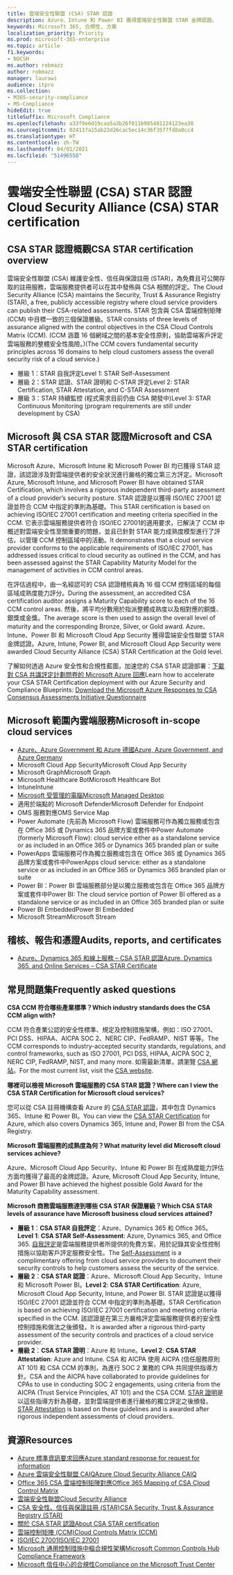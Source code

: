 ```yaml
---
title: 雲端安全性聯盟 (CSA) STAR 認證
description: Azure、Intune 和 Power BI 獲得雲端安全性聯盟 STAR 金牌認證。
keywords: Microsoft 365, 合規性, 方案
localization_priority: Priority
ms.prod: microsoft-365-enterprise
ms.topic: article
f1.keywords:
- NOCSH
ms.author: robmazz
author: robmazz
manager: laurawi
audience: itpro
ms.collection:
- M365-security-compliance
- MS-Compliance
hideEdit: true
titleSuffix: Microsoft Compliance
ms.openlocfilehash: a33f9e6d19caa5a3b26f011b985481224123ea38
ms.sourcegitcommit: 024137a15ab23d26cac5ec14c36f3577fd8a0cc4
ms.translationtype: HT
ms.contentlocale: zh-TW
ms.lasthandoff: 04/01/2021
ms.locfileid: "51496558"
---
```

# <a name="cloud-security-alliance-csa-star-certification"></a><span data-ttu-id="49515-104">雲端安全性聯盟 (CSA) STAR 認證</span><span class="sxs-lookup"><span data-stu-id="49515-104">Cloud Security Alliance (CSA) STAR certification</span></span>

## <a name="csa-star-certification-overview"></a><span data-ttu-id="49515-105">CSA STAR 認證概觀</span><span class="sxs-lookup"><span data-stu-id="49515-105">CSA STAR certification overview</span></span>

<span data-ttu-id="49515-106">雲端安全性聯盟 (CSA) 維護安全性、信任與保證註冊 (STAR)，為免費且可公開存取的註冊服務，雲端服務提供者可以在其中發佈與 CSA 相關的評定。</span><span class="sxs-lookup"><span data-stu-id="49515-106">The Cloud Security Alliance (CSA) maintains the Security, Trust & Assurance Registry (STAR), a free, publicly accessible registry where cloud service providers can publish their CSA-related assessments.</span></span> <span data-ttu-id="49515-107">STAR 包含與 CSA 雲端控制矩陣 (CCM) 中目標一致的三個保證層級。</span><span class="sxs-lookup"><span data-stu-id="49515-107">STAR consists of three levels of assurance aligned with the control objectives in the CSA Cloud Controls Matrix (CCM).</span></span> <span data-ttu-id="49515-108">(CCM 涵蓋 16 個網域之間的基本安全性原則，協助雲端客戶評定雲端服務的整體安全性風險。)</span><span class="sxs-lookup"><span data-stu-id="49515-108">(The CCM covers fundamental security principles across 16 domains to help cloud customers assess the overall security risk of a cloud service.)</span></span>

- <span data-ttu-id="49515-109">層級 1：STAR 自我評定</span><span class="sxs-lookup"><span data-stu-id="49515-109">Level 1: STAR Self-Assessment</span></span>
- <span data-ttu-id="49515-110">層級 2：STAR 認證、STAR 證明和 C-STAR 評定</span><span class="sxs-lookup"><span data-stu-id="49515-110">Level 2: STAR Certification, STAR Attestation, and C-STAR Assessment</span></span>
- <span data-ttu-id="49515-111">層級 3：STAR 持續監控 (程式需求目前仍由 CSA 開發中)</span><span class="sxs-lookup"><span data-stu-id="49515-111">Level 3: STAR Continuous Monitoring (program requirements are still under development by CSA)</span></span>

## <a name="microsoft-and-csa-star-certification"></a><span data-ttu-id="49515-112">Microsoft 與 CSA STAR 認證</span><span class="sxs-lookup"><span data-stu-id="49515-112">Microsoft and CSA STAR certification</span></span>

<span data-ttu-id="49515-113">Microsoft Azure、Microsoft Intune 和 Microsoft Power BI 均已獲得 STAR 認證，該認證涉及對雲端提供者的安全狀況進行嚴格的獨立第三方評定。</span><span class="sxs-lookup"><span data-stu-id="49515-113">Microsoft Azure, Microsoft Intune, and Microsoft Power BI have obtained STAR Certification, which involves a rigorous independent third-party assessment of a cloud provider’s security posture.</span></span> <span data-ttu-id="49515-114">STAR 認證是以獲得 ISO/IEC 27001 認證並符合 CCM 中指定的準則為基礎。</span><span class="sxs-lookup"><span data-stu-id="49515-114">This STAR certification is based on achieving ISO/IEC 27001 certification and meeting criteria specified in the CCM.</span></span> <span data-ttu-id="49515-115">它表示雲端服務提供者符合 ISO/IEC 27001的適用要求，已解決了 CCM 中概述對雲端安全性至關重要的問題，並且已針對 STAR 能力成熟度模型進行了評估，以管理 CCM 控制區域中的活動。</span><span class="sxs-lookup"><span data-stu-id="49515-115">It demonstrates that a cloud service provider conforms to the applicable requirements of ISO/IEC 27001, has addressed issues critical to cloud security as outlined in the CCM, and has been assessed against the STAR Capability Maturity Model for the management of activities in CCM control areas.</span></span>  
  
<span data-ttu-id="49515-116">在評估過程中，由一名經認可的 CSA 認證稽核員為 16 個 CCM 控制區域的每個區域成熟度能力評分。</span><span class="sxs-lookup"><span data-stu-id="49515-116">During the assessment, an accredited CSA certification auditor assigns a Maturity Capability score to each of the 16 CCM control areas.</span></span> <span data-ttu-id="49515-117">然後，將平均分數用於指派整體成熟度以及相對應的銅獎、銀獎或金獎。</span><span class="sxs-lookup"><span data-stu-id="49515-117">The average score is then used to assign the overall level of maturity and the corresponding Bronze, Silver, or Gold award.</span></span> <span data-ttu-id="49515-118">Azure、Intune、Power BI 和 Microsoft Cloud App Security 獲得雲端安全性聯盟 STAR 金牌認證。</span><span class="sxs-lookup"><span data-stu-id="49515-118">Azure, Intune, Power BI, and Microsoft Cloud App Security were awarded Cloud Security Alliance (CSA) STAR Certification at the Gold level.</span></span>  

<span data-ttu-id="49515-119">了解如何透過 Azure 安全性和合規性藍圖，加速您的 CSA STAR 認證部署：[下載對 CSA 共識評定計劃問卷的 Microsoft Azure 回應](https://gallery.technet.microsoft.com/Azure-Responses-to-CSA-46034a11)</span><span class="sxs-lookup"><span data-stu-id="49515-119">Learn how to accelerate your CSA STAR Certification deployment with our Azure Security and Compliance Blueprints: [Download the Microsoft Azure Responses to CSA Consensus Assessments Initiative Questionnaire](https://gallery.technet.microsoft.com/Azure-Responses-to-CSA-46034a11)</span></span>

## <a name="microsoft-in-scope-cloud-services"></a><span data-ttu-id="49515-120">Microsoft 範圍內雲端服務</span><span class="sxs-lookup"><span data-stu-id="49515-120">Microsoft in-scope cloud services</span></span>

- [<span data-ttu-id="49515-121">Azure、Azure Government 和 Azure 德國</span><span class="sxs-lookup"><span data-stu-id="49515-121">Azure, Azure Government, and Azure Germany</span></span>](https://aka.ms/AzureCompliance)
- <span data-ttu-id="49515-122">Microsoft Cloud App Security</span><span class="sxs-lookup"><span data-stu-id="49515-122">Microsoft Cloud App Security</span></span>
- <span data-ttu-id="49515-123">Microsoft Graph</span><span class="sxs-lookup"><span data-stu-id="49515-123">Microsoft Graph</span></span>
- <span data-ttu-id="49515-124">Microsoft Healthcare Bot</span><span class="sxs-lookup"><span data-stu-id="49515-124">Microsoft Healthcare Bot</span></span>
- <span data-ttu-id="49515-125">Intune</span><span class="sxs-lookup"><span data-stu-id="49515-125">Intune</span></span>
- [<span data-ttu-id="49515-126">Microsoft 受管理的電腦</span><span class="sxs-lookup"><span data-stu-id="49515-126">Microsoft Managed Desktop</span></span>](/microsoft-365/managed-desktop/intro/compliance)
- <span data-ttu-id="49515-127">適用於端點的 Microsoft Defender</span><span class="sxs-lookup"><span data-stu-id="49515-127">Microsoft Defender for Endpoint</span></span>
- <span data-ttu-id="49515-128">OMS 服務對應</span><span class="sxs-lookup"><span data-stu-id="49515-128">OMS Service Map</span></span>
- <span data-ttu-id="49515-129">Power Automate (先前為 Microsoft Flow) 雲端服務可作為獨立服務或包含在 Office 365 或 Dynamics 365 品牌方案或套件中</span><span class="sxs-lookup"><span data-stu-id="49515-129">Power Automate (formerly Microsoft Flow): cloud service either as a standalone service or as included in an Office 365 or Dynamics 365 branded plan or suite</span></span>
- <span data-ttu-id="49515-130">PowerApps 雲端服務可作為獨立服務或包含在 Office 365 或 Dynamics 365 品牌方案或套件中</span><span class="sxs-lookup"><span data-stu-id="49515-130">PowerApps cloud service: either as a standalone service or as included in an Office 365 or Dynamics 365 branded plan or suite</span></span>
- <span data-ttu-id="49515-131">Power BI：Power BI 雲端服務部分是以獨立服務或包含在 Office 365 品牌方案或套件中</span><span class="sxs-lookup"><span data-stu-id="49515-131">Power BI: The cloud service portion of Power BI offered as a standalone service or as included in an Office 365 branded plan or suite</span></span>
- <span data-ttu-id="49515-132">Power BI Embedded</span><span class="sxs-lookup"><span data-stu-id="49515-132">Power BI Embedded</span></span>
- <span data-ttu-id="49515-133">Microsoft Stream</span><span class="sxs-lookup"><span data-stu-id="49515-133">Microsoft Stream</span></span>

## <a name="audits-reports-and-certificates"></a><span data-ttu-id="49515-134">稽核、報告和憑證</span><span class="sxs-lookup"><span data-stu-id="49515-134">Audits, reports, and certificates</span></span>

- [<span data-ttu-id="49515-135">Azure、Dynamics 365 和線上服務 – CSA STAR 認證</span><span class="sxs-lookup"><span data-stu-id="49515-135">Azure, Dynamics 365, and Online Services – CSA STAR Certificate</span></span>](https://aka.ms/azurecsastarcert)

## <a name="frequently-asked-questions"></a><span data-ttu-id="49515-136">常見問題集</span><span class="sxs-lookup"><span data-stu-id="49515-136">Frequently asked questions</span></span>

<span data-ttu-id="49515-137">**CSA CCM 符合哪些產業標準？**</span><span class="sxs-lookup"><span data-stu-id="49515-137">**Which industry standards does the CSA CCM align with?**</span></span>

<span data-ttu-id="49515-138">CCM 符合產業公認的安全性標準、規定及控制措施架構，例如：ISO 27001、PCI DSS、HIPAA、AICPA SOC 2、NERC CIP、FedRAMP、NIST 等等。</span><span class="sxs-lookup"><span data-stu-id="49515-138">The CCM corresponds to industry-accepted security standards, regulations, and control frameworks, such as ISO 27001, PCI DSS, HIPAA, AICPA SOC 2, NERC CIP, FedRAMP, NIST, and many more.</span></span> <span data-ttu-id="49515-139">如需最新清單，請瀏覽 [CSA 網站](https://cloudsecurityalliance.org/)。</span><span class="sxs-lookup"><span data-stu-id="49515-139">For the most current list, visit the [CSA website](https://cloudsecurityalliance.org/).</span></span>

<span data-ttu-id="49515-140">**哪裡可以檢視 Microsoft 雲端服務的 CSA STAR 認證？**</span><span class="sxs-lookup"><span data-stu-id="49515-140">**Where can I view the CSA STAR Certification for Microsoft cloud services?**</span></span>

<span data-ttu-id="49515-141">您可以從 CSA 註冊機構查看 Azure 的 [CSA STAR 認證](https://aka.ms/csastar-certification)，其中包含 Dynamics 365、Intune 和 Power BI。</span><span class="sxs-lookup"><span data-stu-id="49515-141">You can view the [CSA STAR Certification](https://aka.ms/csastar-certification) for Azure, which also covers Dynamics 365, Intune and, Power BI from the CSA Registry.</span></span>

<span data-ttu-id="49515-142">**Microsoft 雲端服務的成熟度為何？**</span><span class="sxs-lookup"><span data-stu-id="49515-142">**What maturity level did Microsoft cloud services achieve?**</span></span>

<span data-ttu-id="49515-143">Azure、Microsoft Cloud App Security、Intune 和 Power BI 在成熟度能力評估方面均獲得了最高的金牌認證。</span><span class="sxs-lookup"><span data-stu-id="49515-143">Azure, Microsoft Cloud App Security, Intune, and Power BI have achieved the highest possible Gold Award for the Maturity Capability assessment.</span></span>

<span data-ttu-id="49515-144">**Microsoft 商務雲端服務達到哪些 CSA STAR 保證層級？**</span><span class="sxs-lookup"><span data-stu-id="49515-144">**Which CSA STAR levels of assurance have Microsoft business cloud services attained?**</span></span>

- <span data-ttu-id="49515-145">**層級 1**：**CSA STAR 自我評定**：Azure、Dynamics 365 和 Office 365。</span><span class="sxs-lookup"><span data-stu-id="49515-145">**Level 1**: **CSA STAR Self-Assessment**: Azure, Dynamics 365, and Office 365.</span></span> <span data-ttu-id="49515-146">[自我評定](offering-csa-star-self-assessment.md)是雲端服務提供者所提供的免費方案，用於記錄其安全性控制措施以協助客戶評定服務安全性。</span><span class="sxs-lookup"><span data-stu-id="49515-146">The [Self-Assessment](offering-csa-star-self-assessment.md) is a complimentary offering from cloud service providers to document their security controls to help customers assess the security of the service.</span></span>
- <span data-ttu-id="49515-147">**層級 2**：**CSA STAR 認證**：Azure、Microsoft Cloud App Security、Intune 和 Microsoft Power BI。</span><span class="sxs-lookup"><span data-stu-id="49515-147">**Level 2**: **CSA STAR Certification**: Azure, Microsoft Cloud App Security, Intune, and Power BI.</span></span> <span data-ttu-id="49515-148">STAR 認證是以獲得 ISO/IEC 27001 認證並符合 CCM 中指定的準則為基礎。</span><span class="sxs-lookup"><span data-stu-id="49515-148">STAR Certification is based on achieving ISO/IEC 27001 certification and meeting criteria specified in the CCM.</span></span> <span data-ttu-id="49515-149">該認證是在第三方嚴格評定雲端服務提供者的安全性控制措施和做法之後頒發。</span><span class="sxs-lookup"><span data-stu-id="49515-149">It is awarded after a rigorous third-party assessment of the security controls and practices of a cloud service provider.</span></span>
- <span data-ttu-id="49515-150">**層級 2**：**CSA STAR 證明**：Azure 和 Intune。</span><span class="sxs-lookup"><span data-stu-id="49515-150">**Level 2**: **CSA STAR Attestation**: Azure and Intune.</span></span> <span data-ttu-id="49515-151">CSA 和 AICPA 使用 AICPA (信任服務原則 AT 101) 和 CSA CCM 的準則，為進行 SOC 2 業務的 CPA 共同提供指導方針。</span><span class="sxs-lookup"><span data-stu-id="49515-151">CSA and the AICPA have collaborated to provide guidelines for CPAs to use in conducting SOC 2 engagements, using criteria from the AICPA (Trust Service Principles, AT 101) and the CSA CCM.</span></span> <span data-ttu-id="49515-152">[STAR 證明](offering-CSA-STAR-Attestation.md)是以這些指導方針為基礎，並對雲端提供者進行嚴格的獨立評定之後頒發。</span><span class="sxs-lookup"><span data-stu-id="49515-152">[STAR Attestation](offering-CSA-STAR-Attestation.md) is based on these guidelines and is awarded after rigorous independent assessments of cloud providers.</span></span>

## <a name="resources"></a><span data-ttu-id="49515-153">資源</span><span class="sxs-lookup"><span data-stu-id="49515-153">Resources</span></span>

- [<span data-ttu-id="49515-154">Azure 標準資訊要求回應</span><span class="sxs-lookup"><span data-stu-id="49515-154">Azure standard response for request for information</span></span>](https://aka.ms/AzureStandardRequestForInformation)
- [<span data-ttu-id="49515-155">Azure 雲端安全性聯盟 CAIQ</span><span class="sxs-lookup"><span data-stu-id="49515-155">Azure Cloud Security Alliance CAIQ</span></span>](https://aka.ms/AzureCSACAIQ)
- [<span data-ttu-id="49515-156">Office 365 CSA 雲端控制矩陣對應</span><span class="sxs-lookup"><span data-stu-id="49515-156">Office 365 Mapping of CSA Cloud Control Matrix</span></span>](https://aka.ms/Office365CSACloudControlMatrix)
- [<span data-ttu-id="49515-157">雲端安全性聯盟</span><span class="sxs-lookup"><span data-stu-id="49515-157">Cloud Security Alliance</span></span>](https://cloudsecurityalliance.org/)
- [<span data-ttu-id="49515-158">CSA 安全性、信任與保證註冊 (STAR)</span><span class="sxs-lookup"><span data-stu-id="49515-158">CSA Security, Trust & Assurance Registry (STAR)</span></span>](https://cloudsecurityalliance.org/star/)
- [<span data-ttu-id="49515-159">關於 CSA STAR 認證</span><span class="sxs-lookup"><span data-stu-id="49515-159">About CSA STAR certification</span></span>](https://cloudsecurityalliance.org/star/certification/)
- [<span data-ttu-id="49515-160">雲端控制矩陣 (CCM)</span><span class="sxs-lookup"><span data-stu-id="49515-160">Cloud Controls Matrix (CCM)</span></span>](https://cloudsecurityalliance.org/group/cloud-controls-matrix/)
- [<span data-ttu-id="49515-161">ISO/IEC 27001</span><span class="sxs-lookup"><span data-stu-id="49515-161">ISO/IEC 27001</span></span>](offering-iso-27001.md)
- [<span data-ttu-id="49515-162">Microsoft 通用控制措施中樞合規性架構</span><span class="sxs-lookup"><span data-stu-id="49515-162">Microsoft Common Controls Hub Compliance Framework</span></span>](https://www.microsoft.com/trust-center/compliance/compliance-overview)
- [<span data-ttu-id="49515-163">Microsoft 信任中心的合規性</span><span class="sxs-lookup"><span data-stu-id="49515-163">Compliance on the Microsoft Trust Center</span></span>](https://www.microsoft.com/trust-center/compliance/compliance-overview)
